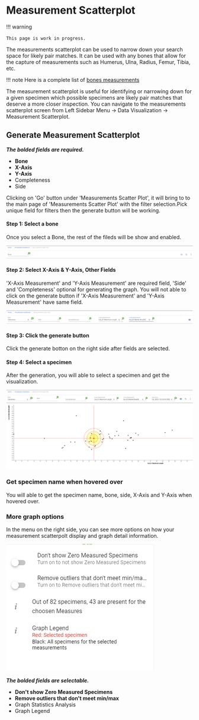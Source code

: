 # Measurement Scatterplot

!!! warning

    This page is work in progress.


The measurements scatterplot can be used to narrow down your search space for likely pair matches. It can be used with any bones 
that allow for the capture of measurements such as Humerus, Ulna, Radius, Femur, Tibia, etc.

!!! note
    Here is a complete list of [bones measurements](../../forensics-anthro-guide/measurements.md)

The measurement scatterplot is useful for identifying or narrowing down for a given specimen which possible specimens are likely
pair matches that deserve a more closer inspection. You can navigate to the measurements scatterplot screen from 
Left Sidebar Menu -\> Data Visualization -\> Measurement Scatterplot.

## Generate Measurement Scatterplot

***The bolded fields are required.***
- **Bone**
- **X-Axis**
- **Y-Axis**
- Completeness
- Side

Clicking on 'Go' button under 'Measurements Scatter Plot', it will bring to to the main page of 'Measurements Scatter Plot' with the filter selection.Pick unique field for filters then the generate button will be working.

#### Step 1: Select a bone

Once you select a Bone, the rest of the fileds will be show and enabled.

![Measurement Scatterplot Bone](media/measurement-scatterplot-bone.png)

#### Step 2: Select X-Axis & Y-Axis, Other Fields

'X-Axis Measurement' and 'Y-Axis Measurement' are required field, 'Side' and 'Completeness' optional for generating the graph. You will not able to click on the generate button if 'X-Axis Measurement' and 'Y-Axis Measurement' have same field.

![Measurement Scatterplot Filter](media/measurement-scatterplot-generate.png)

#### Step 3: Click the generate button

Click the generate botton on the right side after fields are selected.

#### Step 4: Select a specimen

After the generation, you will able to select a specimen and get the visualization.

![Measurement Scatterplot Visualization](media/measurement-scatterplot-visualization.png)

### Get specimen name when hovered over

You will able to get the specimen name, bone, side, X-Axis and Y-Axis when hovered over.

### More graph options

In the menu on the right side, you can see more options on how your measurement scatterpolt display and graph detail information.

![Measurement Scatterplot More Graph Options](media/measurement-scatterplot-more-graph-options.png)

***The bolded fields are selectable.***
- **Don't show Zero Measured Specimens**
- **Remove outliers that don't meet min/max**
- Graph Statistics Analysis
- Graph Legend



